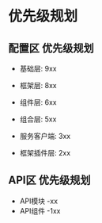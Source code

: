 # 优先级规划


## 配置区 优先级规划

+ 基础层: 9xx
+ 框架层: 8xx

+ 组件层: 6xx
+ 组合层: 5xx

+ 服务客户端: 3xx
+ 框架插件层: 2xx


## API区 优先级规划

+ API模块 -xx
+ API组件 -1xx